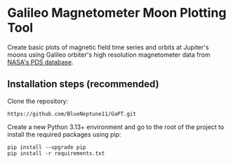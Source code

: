 # **Ga**lileo Magnetometer Moon **P**lotting **T**ool

Create basic plots of magnetic field time series and orbits at Jupiter's moons using Galileo orbiter's high resolution magnetometer data from [NASA's PDS database]( https://search-pdsppi.igpp.ucla.edu/search/view/?f=yes&id=pds://PPI/galileo-mag-jup-calibrated).

## Installation steps (recommended)

Clone the repository:

```
https://github.com/BlueNeptune11/GaPT.git
```

Create a new Python 3.13+ environment and go to the root of the project to install the required packages using pip:

```
pip install --upgrade pip
pip install -r requirements.txt
```

